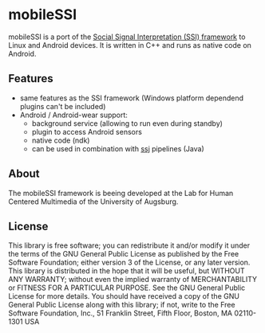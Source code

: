 # mobileSSI
mobileSSI is a port of the [Social Signal Interpretation (SSI) framework](http://openssi.net/) to Linux and Android devices. It is written in C++ and runs as native code on Android.

## Features
* same features as the SSI framework (Windows platform dependend plugins can't be included)
* Android / Android-wear support:
  * background service (allowing to run even during standby)
  * plugin to access Android sensors
  * native code (ndk)
  * can be used in combination with [ssj](https://github.com/hcmlab/ssj) pipelines (Java)

## About
The mobileSSI framework is beeing developed at the Lab for Human Centered Multimedia of the University of Augsburg.

## License
This library is free software; you can redistribute it and/or modify it under the terms of the GNU General Public License as published by the Free Software Foundation; either version 3 of the License, or any later version.
This library is distributed in the hope that it will be useful, but WITHOUT ANY WARRANTY; without even the implied warranty of MERCHANTABILITY or FITNESS FOR A PARTICULAR PURPOSE. See the GNU General Public License for more details.
You should have received a copy of the GNU General Public License along with this library; if not, write to the Free Software Foundation, Inc., 51 Franklin Street, Fifth Floor, Boston, MA 02110-1301 USA

